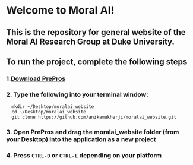 # Welcome to Moral AI! 

## This is the repository for general website of the Moral AI Research Group at Duke University.

## To run the project, complete the following steps 

### 1.[Download PrePros](https://prepros.io)   

### 2. Type the following into your terminal window:
```
  mkdir ~/Desktop/moralai_website
  cd ~/Desktop/moralai_website
  git clone https://github.com/anikamukherji/moralai_website.git
```

### 3. Open PrePros and drag the moralai_website folder (from your Desktop) into the application as a new project
      
### 4. Press `CTRL-D` or `CTRL-L` depending on your platform
